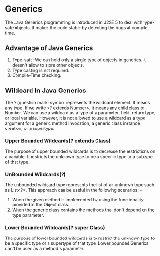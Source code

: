 # Generics
The Java Generics programming is introduced in J2SE 5 to deal with type-safe objects. 
It makes the code stable by detecting the bugs at compile time.

## Advantage of Java Generics
1. Type-safe: We can hold only a single type of objects in generics. It doesn't allow to store other objects.
2. Type casting is not required.
3. Compile-Time checking.

## Wildcard In Java Generics
The ? (question mark) symbol represents the wildcard element. It means any type. 
If we write <? extends Number>, it means any child class of Number.
We can use a wildcard as a type of a parameter, field, return type, or local variable. 
However, it is not allowed to use a wildcard as a type argument for a generic method invocation, 
a generic class instance creation, or a supertype.

### Upper Bounded Wildcards(? extends Class)
The purpose of upper bounded wildcards is to decrease the restrictions on a variable. 
It restricts the unknown type to be a specific type or a subtype of that type. 

### UnBounded Wildcards(?)
The unbounded wildcard type represents the list of an unknown type such as List<?>. This approach can be useful in the following scenarios: -

1. When the given method is implemented by using the functionality provided in the Object class.
2. When the generic class contains the methods that don't depend on the type parameter.

### Lower Bounded Wildcards(? super Class)
The purpose of lower bounded wildcards is to restrict the unknown type to be a specific type or a supertype of that type. 
Lower bounded Generics can't be used as a method's parameter. 